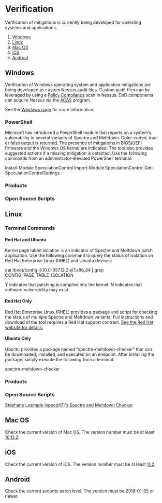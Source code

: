 # Verification

Verification of mitigations is currently being developed for operating systems and applications.

1. [Windows](#win)
1. [Linux](#linux)
1. [Mac OS](#macos)
1. [iOS](#ios)
1. [Android](#and)

## <a name="win"/>Windows
Verification of Windows operating system and application mitigations are being developed as custom Nessus audit files. Custom audit files can be leveraged by using a [Policy Compliance](https://docs.tenable.com/nessus/7_0/Content/ScanAndPolicyTemplates.htm) scan in Nessus. DoD components can acquire Nessus via the [ACAS](https://www.disa.mil/cybersecurity/network-defense/acas) program.

See the [Windows page](./windows/README.md) for more information.

### PowerShell
Microsoft has introduced a PowerShell module that reports on a system's vulnerability to several variants of Spectre and Meltdown. Color-coded, true or false output is returned. The presence of mitigations in BIOS/UEFI firmware and the Windows OS kernel are indicated. The tool also provides suggested actions if a missing mitigation is detected. Use the following commands from an administrator-elevated PowerShell terminal:

Install-Module SpeculationControl
Import-Module SpeculationControl
Get-SpeculationControlSettings

### Products

### Open Source Scripts

## <a name="linux"/>Linux
### Terminal Commands
#### Red Hat and Ubuntu
Kernel page tablet isolation is an indicator of Spectre and Meltdown patch application. Use the following command to query the status of isolation on Red Hat Enterprise Linux (RHEL) and Ubuntu devices:

cat /boot/config-3.10.0-957.12.2.el7.x86_64 | grep CONFIG_PAGE_TABLE_ISOLATION

Y indicates that patching is compiled into the kernel. N indicates that software vulnerability may exist.

#### Red Hat Only
Red Hat Enterprise Linux (RHEL) provides a package and script for checking the status of multiple Spectre and Meltdown variants. Full instructions and download of the tool requires a Red Hat support contract. [See the Red Hat website for details.](https://access.redhat.com/labsinfo/speculativeexecution)

#### Ubuntu Only
Ubuntu provides a package named "spectre-meltdown-checker" that can be downloaded, installed, and executed on an endpoint. After installing the package, simply execute the following from a terminal:

spectre-meltdown-checker

### Products

### Open Source Scripts
[Stéphane Lesimple (speed47)'s Spectre and Meltdown Checker](https://github.com/speed47/spectre-meltdown-checker)

## <a name="macos"/>Mac OS
Check the current version of Mac OS. The version number must be at least [10.13.2](https://support.apple.com/en-us/HT208394).

## <a name="ios"/>iOS
Check the current version of iOS. The version number must be at least [11.2](https://support.apple.com/en-us/HT208394).

## <a name="android"/>Android
Check the current security patch level. The version must be [2018-01-05](https://source.android.com/security/bulletin/2018-01-01) or newer.
